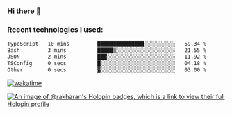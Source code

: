 ### Hi there 👋

### Recent technologies I used:
<!--START_SECTION:waka-->

```txt
TypeScript   10 mins         ███████████████░░░░░░░░░░   59.34 %
Bash         3 mins          █████▒░░░░░░░░░░░░░░░░░░░   21.55 %
JSON         2 mins          ███░░░░░░░░░░░░░░░░░░░░░░   11.92 %
TSConfig     0 secs          █░░░░░░░░░░░░░░░░░░░░░░░░   04.18 %
Other        0 secs          ▓░░░░░░░░░░░░░░░░░░░░░░░░   03.00 %
```

<!--END_SECTION:waka-->
[![wakatime](https://wakatime.com/badge/user/fe50d444-0cee-4d14-a0b3-b9e8509eb4d0.svg)](https://wakatime.com/@fe50d444-0cee-4d14-a0b3-b9e8509eb4d0)

[![An image of @rakharan's Holopin badges, which is a link to view their full Holopin profile](https://holopin.me/rakharan)](https://holopin.io/@rakharan)
